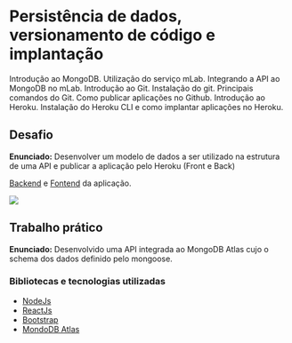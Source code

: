 # Persistência de dados, versionamento de código e implantação

Introdução ao MongoDB. Utilização do serviço mLab. Integrando a API ao MongoDB no
mLab.
Introdução ao Git. Instalação do git. Principais comandos do Git.
Como publicar aplicações no Github. Introdução ao Heroku. Instalação do Heroku CLI e
como implantar aplicações no Heroku.

## Desafio

**Enunciado:** Desenvolver um modelo de dados a ser utilizado na estrutura de uma API e publicar a aplicação pelo Heroku (Front e Back)

[Backend](https://github.com/mauricio-viana/grades-api) e [Fontend](https://github.com/mauricio-viana/grades-app) da aplicação.

![](https://ik.imagekit.io/0hmjtnwyvn/bootcamp-igti/grades-app_9ydkVKUFm.gif)

## Trabalho prático

**Enunciado:** Desenvolvido uma API integrada ao MongoDB Atlas cujo o schema dos dados definido pelo mongoose.

### Bibliotecas e tecnologias utilizadas

- [NodeJs](https://nodejs.org/en/about/)
- [ReactJs](https://reactjs.org/)
- [Bootstrap](https://getbootstrap.com/)
- [MondoDB Atlas](https://www.mongodb.com/cloud/atlas)
